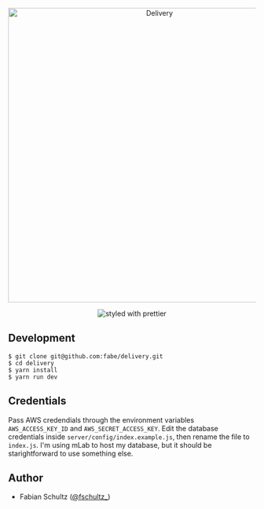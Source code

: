 <p align="center"><a href="https://use.delivery/"><img src="http://i.imgur.com/7KZm8VE.jpg" align="center" width="600" alt="Delivery"></a>

<p align="center"><img src="https://img.shields.io/badge/styled_with-prettier-ff69b4.svg" align="center" alt="styled with prettier"></p>

## Development

    $ git clone git@github.com:fabe/delivery.git
    $ cd delivery
    $ yarn install
    $ yarn run dev

## Credentials

Pass AWS credendials through the environment variables `AWS_ACCESS_KEY_ID` and `AWS_SECRET_ACCESS_KEY`. Edit the database credentials inside `server/config/index.example.js`, then rename the file to `index.js`. I'm using mLab to host my database, but it should be starightforward to use something else.

## Author
- Fabian Schultz ([@fschultz_](https://twitter.com/fschultz_))
